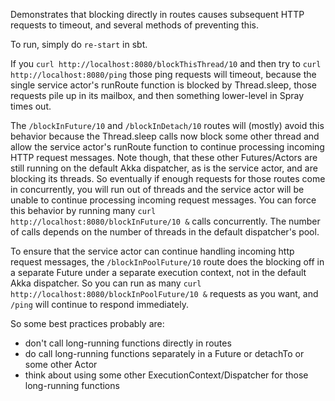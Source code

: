 Demonstrates that blocking directly in routes causes subsequent HTTP requests to timeout, and several methods of preventing this.

To run, simply do `re-start` in sbt.

If you `curl http://localhost:8080/blockThisThread/10` and then try to `curl http://localhost:8080/ping` those ping requests will timeout, because the single service actor's runRoute function is blocked by Thread.sleep, those requests pile up in its mailbox, and then something lower-level in Spray times out.

The `/blockInFuture/10` and `/blockInDetach/10` routes will (mostly) avoid this behavior because the Thread.sleep calls now block some other thread and allow the service actor's runRoute function to continue processing incoming HTTP request messages. Note though, that these other Futures/Actors are still running on the default Akka dispatcher, as is the service actor, and are blocking its threads. So eventually if enough requests for those routes come in concurrently, you will run out of threads and the service actor will be unable to continue processing incoming request messages. You can force this behavior by running many `curl http://localhost:8080/blockInFuture/10 &` calls concurrently. The number of calls depends on the number of threads in the default dispatcher's pool.

To ensure that the service actor can continue handling incoming http request messages, the `/blockInPoolFuture/10` route does the blocking off in a separate Future under a separate execution context, not in the default Akka dispatcher. So you can run as many `curl http://localhost:8080/blockInPoolFuture/10 &` requests as you want, and `/ping` will continue to respond immediately.

So some best practices probably are:
  * don't call long-running functions directly in routes
  * do call long-running functions separately in a Future or detachTo or some other Actor
  * think about using some other ExecutionContext/Dispatcher for those long-running functions
